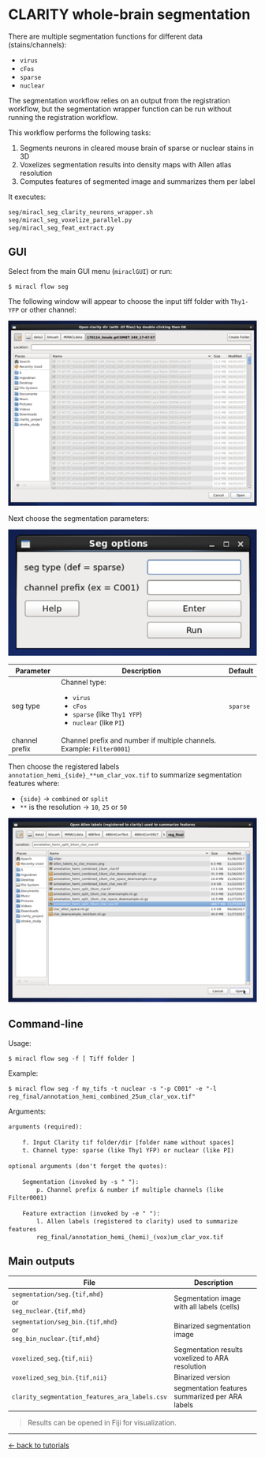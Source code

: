 # CLARITY whole-brain segmentation

There are multiple segmentation functions for different data (stains/channels):

- `virus`
- `cFos`
- `sparse`
- `nuclear`

The segmentation workflow relies on an output from the registration workflow,
but the segmentation wrapper function can be run without running the 
registration workflow.

This workflow performs the following tasks:

1) Segments neurons in cleared mouse brain of sparse or nuclear stains in 3D
2) Voxelizes segmentation results into density maps with Allen atlas resolution
3) Computes features of segmented image and summarizes them per label

It executes:

```
seg/miracl_seg_clarity_neurons_wrapper.sh
seg/miracl_seg_voxelize_parallel.py
seg/miracl_seg_feat_extract.py
```

## GUI

Select from the main GUI menu (`miraclGUI`) or run:

```
$ miracl flow seg
```

The following window will appear to choose the input tiff folder with 
`Thy1-YFP` or other channel:

![](seg1.png)

Next choose the segmentation parameters:

![](seg2.png)

| Parameter | Description | Default |
| ---       | ---         | ---     |
| seg type | Channel type: <ul><li>`virus`</li><li>`cFos`</li><li>`sparse` (like `Thy1 YFP`)</li><li>`nuclear` (like `PI`)</li></ul> | `sparse` |
| channel prefix | Channel prefix and number if multiple channels. Example: `Filter0001`) | |

Then choose the registered labels `annotation_hemi_{side}_**um_clar_vox.tif` to summarize segmentation features where:

- `{side}` -> `combined` or `split`
- `**` is the resolution -> `10`, `25` or `50`

![](seg3.png)

## Command-line

Usage:

```
$ miracl flow seg -f [ Tiff folder ]
```

Example:

```
$ miracl flow seg -f my_tifs -t nuclear -s "-p C001" -e "-l reg_final/annotation_hemi_combined_25um_clar_vox.tif"
```

Arguments:

```
arguments (required):

    f. Input Clarity tif folder/dir [folder name without spaces]
    t. Channel type: sparse (like Thy1 YFP) or nuclear (like PI)

optional arguments (don't forget the quotes):

    Segmentation (invoked by -s " "):
        p. Channel prefix & number if multiple channels (like Filter0001)

    Feature extraction (invoked by -e " "):
        l. Allen labels (registered to clarity) used to summarize features
        reg_final/annotation_hemi_(hemi)_(vox)um_clar_vox.tif
```

## Main outputs

| File | Description |
| ---  | ---         |
| `segmentation/seg.{tif,mhd}`<br>or<br>`seg_nuclear.{tif,mhd}` | Segmentation image with all labels (cells) |
| `segmentation/seg_bin.{tif,mhd}`<br>or<br>`seg_bin_nuclear.{tif,mhd}` | Binarized segmentation image |
| `voxelized_seg.{tif,nii}` | Segmentation results voxelized to ARA resolution |
| `voxelized_seg_bin.{tif,nii}` | Binarized version |
| `clarity_segmentation_features_ara_labels.csv` | segmentation features summarized per ARA labels |

> Results can be opened in Fiji for visualization.

---

[<- back to tutorials](../../tutorials.md)

